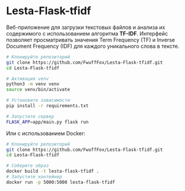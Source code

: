 # Lesta-Flask-tfidf

Веб-приложение для загрузки текстовых файлов и анализа их содержимого с использованием алгоритма **TF-IDF**. Интерфейс позволяет просматривать значения Term Frequency (TF) и Inverse Document Frequency (IDF) для каждого уникального слова в тексте.


```bash
# Клонируйте репозиторий
git clone https://github.com/FwuffFox/Lesta-Flask-tfidf.git
cd Lesta-Flask-tfidf

# Активация venv
python3 -m venv venv
source venv/bin/activate

# Установите зависимости
pip install -r requirements.txt

# Запустите сервер
FLASK_APP=app/main.py flask run
```

Или с использованием Docker:

```bash
# Клонируйте репозиторий
git clone https://github.com/FwuffFox/Lesta-Flask-tfidf.git
cd Lesta-Flask-tfidf

# Соберите образ
docker build -t lesta-flask-tfidf .
# Запустите контейнер
docker run -p 5000:5000 lesta-flask-tfidf
```